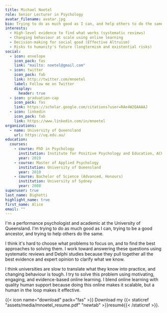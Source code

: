 ```yaml
---
title: Michael Noetel
role: Senior Lecturer in Psychology
avatar_filename: avatar.jpg
bio: Trying to do as much good as I can, and help others to do the same
interests:
  - High-level evidence to find what works (systematic reviews)
  - Changing behaviour at scale using online learning
  - Decision-making for social good (Effective Altruism)
  - Risks to humanity's future (longtermism and existential risks)
social:
  - icon: envelope
    icon_pack: fas
    link: "mailto: noetel@gmail.com"
  - icon: twitter
    icon_pack: fab
    link: http://twitter.com/mnoetel
    label: Follow me on Twitter
    display:
      header: true
  - icon: graduation-cap
    icon_pack: fas
    link: https://scholar.google.com/citations?user=RAe4W2QAAAAJ
  - icon: linkedin
    icon_pack: fab
    link: https://www.linkedin.com/in/mnoetel
organizations:
  - name: University of Queensland
    url: https://uq.edu.au/
education:
  courses:
    - course: PhD in Psychology
      institution: Institute for Positive Psychology and Education, ACU
      year: 2019
    - course: Master of Applied Psychology
      institution: University of Queensland
      year: 2010
    - course: Bachelor of Science (Advanced, Honours)
      institution: University of Sydney
      year: 2008
superuser: true
last_name: Bighetti
highlight_name: true
first_name: Alice
email: ""
---
```

I﻿'m a performance psychologist and academic at the University of Queensland. I'm trying to do as much good as I can, t﻿rying to be a good ancestor, and trying to help others do the same.

I think it's hard to choose what problems to focus on, and to find the best approaches to solving them. I work toward answering these questions using systematic reviews and Delphi studies because they pull together all the best evidence and expert opinion to clarify what we know.

I﻿ think universities are slow to translate what they know into practice, and changing behaviour is tough. I try to solve this problem using motivating, engaging, and evidence-based online learning. I blend online learning with quality human support because doing this online makes it scalable, but a human in the loop makes it effective.

{{< icon name="download" pack="fas" >}} Download my {{< staticref "assets/media/mnoetel_resume.pdf" "newtab" >}}resumé{{< /staticref >}}.